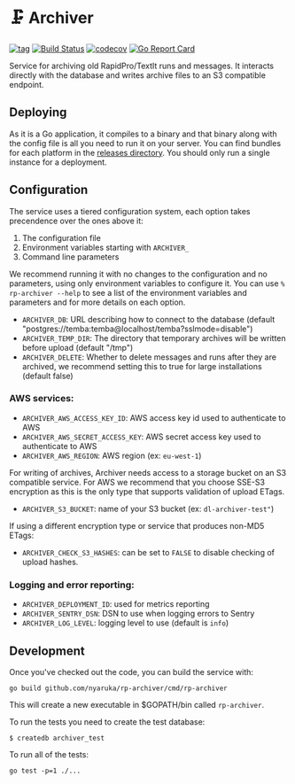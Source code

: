 # 🗜️ Archiver

[![tag](https://img.shields.io/github/tag/nyaruka/rp-archiver.svg)](https://github.com/nyaruka/rp-archiver/releases)
[![Build Status](https://github.com/nyaruka/rp-archiver/workflows/CI/badge.svg)](https://github.com/nyaruka/rp-archiver/actions?query=workflow%3ACI) 
[![codecov](https://codecov.io/gh/nyaruka/rp-archiver/branch/main/graph/badge.svg)](https://codecov.io/gh/nyaruka/rp-archiver) 
[![Go Report Card](https://goreportcard.com/badge/github.com/nyaruka/rp-archiver)](https://goreportcard.com/report/github.com/nyaruka/rp-archiver) 

Service for archiving old RapidPro/TextIt runs and messages. It interacts directly with the database 
and writes archive files to an S3 compatible endpoint.

## Deploying

As it is a Go application, it compiles to a binary and that binary along with the config file is all
you need to run it on your server. You can find bundles for each platform in the
[releases directory](https://github.com/nyaruka/rp-archiver/releases). You should only run a single
instance for a deployment.

## Configuration

The service uses a tiered configuration system, each option takes precendence over the ones above it:

 1. The configuration file
 2. Environment variables starting with `ARCHIVER_` 
 3. Command line parameters

We recommend running it with no changes to the configuration and no parameters, using only
environment variables to configure it. You can use `% rp-archiver --help` to see a list of the
environment variables and parameters and for more details on each option.

 * `ARCHIVER_DB`: URL describing how to connect to the database (default "postgres://temba:temba@localhost/temba?sslmode=disable")
 * `ARCHIVER_TEMP_DIR`: The directory that temporary archives will be written before upload (default "/tmp")
 * `ARCHIVER_DELETE`: Whether to delete messages and runs after they are archived, we recommend setting this to true for large installations (default false)

### AWS services:

 * `ARCHIVER_AWS_ACCESS_KEY_ID`: AWS access key id used to authenticate to AWS
 * `ARCHIVER_AWS_SECRET_ACCESS_KEY`: AWS secret access key used to authenticate to AWS
 * `ARCHIVER_AWS_REGION`: AWS region (ex: `eu-west-1`)
 
For writing of archives, Archiver needs access to a storage bucket on an S3 compatible service. For AWS we recommend that 
you choose SSE-S3 encryption as this is the only type that supports validation of upload ETags.

 * `ARCHIVER_S3_BUCKET`: name of your S3 bucket (ex: `dl-archiver-test"`)

If using a different encryption type or service that produces non-MD5 ETags:

 * `ARCHIVER_CHECK_S3_HASHES`: can be set to `FALSE` to disable checking of upload hashes.

### Logging and error reporting:

 * `ARCHIVER_DEPLOYMENT_ID`: used for metrics reporting
 * `ARCHIVER_SENTRY_DSN`: DSN to use when logging errors to Sentry
 * `ARCHIVER_LOG_LEVEL`: logging level to use (default is `info`)

## Development

Once you've checked out the code, you can build the service with:

```
go build github.com/nyaruka/rp-archiver/cmd/rp-archiver
```

This will create a new executable in $GOPATH/bin called `rp-archiver`.

To run the tests you need to create the test database:

```
$ createdb archiver_test
```

To run all of the tests:

```
go test -p=1 ./...
```
